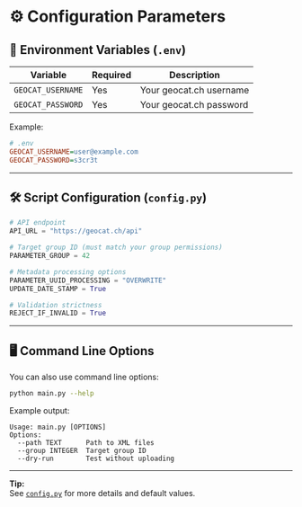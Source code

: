 # ⚙️ Configuration Parameters

## 🌱 Environment Variables (`.env`)

| Variable            | Required | Description             |
|---------------------|----------|-------------------------|
| `GEOCAT_USERNAME`   | Yes      | Your geocat.ch username |
| `GEOCAT_PASSWORD`   | Yes      | Your geocat.ch password |

Example:
```ini
# .env
GEOCAT_USERNAME=user@example.com
GEOCAT_PASSWORD=s3cr3t
```

---

## 🛠️ Script Configuration (`config.py`)

```python
# API endpoint
API_URL = "https://geocat.ch/api"

# Target group ID (must match your group permissions)
PARAMETER_GROUP = 42

# Metadata processing options
PARAMETER_UUID_PROCESSING = "OVERWRITE"
UPDATE_DATE_STAMP = True

# Validation strictness
REJECT_IF_INVALID = True
```

---

## 🖥️ Command Line Options

You can also use command line options:

```sh
python main.py --help
```
Example output:
```
Usage: main.py [OPTIONS]
Options:
  --path TEXT      Path to XML files
  --group INTEGER  Target group ID
  --dry-run        Test without uploading
```

---

**Tip:**  
See [`config.py`](../config.py) for more details and default values.